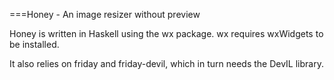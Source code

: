 ===Honey - An image resizer without preview

Honey is written in Haskell using the wx package. wx requires wxWidgets to be installed.

It also relies on friday and friday-devil, which in turn needs the DevIL library.

